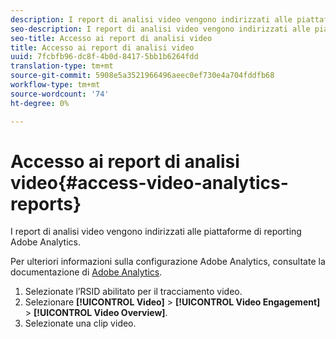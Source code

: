 ```yaml
---
description: I report di analisi video vengono indirizzati alle piattaforme di reporting  Adobe Analytics.
seo-description: I report di analisi video vengono indirizzati alle piattaforme di reporting  Adobe Analytics.
seo-title: Accesso ai report di analisi video
title: Accesso ai report di analisi video
uuid: 7fcbfb96-dc8f-4b0d-8417-5bb1b6264fdd
translation-type: tm+mt
source-git-commit: 5908e5a3521966496aeec0ef730e4a704fddfb68
workflow-type: tm+mt
source-wordcount: '74'
ht-degree: 0%

---
```



# Accesso ai report di analisi video{#access-video-analytics-reports}

I report di analisi video vengono indirizzati alle piattaforme di reporting  Adobe Analytics.

Per ulteriori informazioni sulla configurazione  Adobe Analytics, consultate la documentazione di [ Adobe Analytics](https://microsite.omniture.com/t2/help/en_US/reference/).
1. Selezionate l’RSID abilitato per il tracciamento video.
1. Selezionare **[!UICONTROL Video]** > **[!UICONTROL Video Engagement]** > **[!UICONTROL Video Overview]**.
1. Selezionate una clip video.
